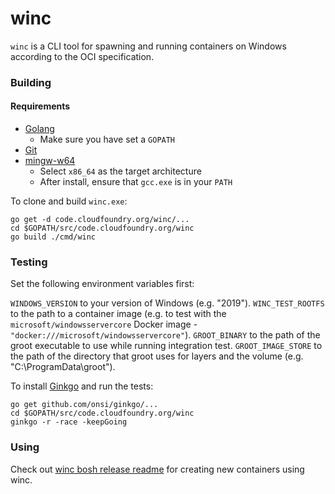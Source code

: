 # winc

`winc` is a CLI tool for spawning and running containers on Windows according to the OCI specification.

### Building

#### Requirements

* [Golang](https://golang.org/dl/)
  * Make sure you have set a `GOPATH`
* [Git](https://git-for-windows.github.io/)
* [mingw-w64](https://sourceforge.net/projects/mingw-w64/)
  * Select `x86_64` as the target architecture
  * After install, ensure that `gcc.exe` is in your `PATH`

To clone and build `winc.exe`:

```
go get -d code.cloudfoundry.org/winc/...
cd $GOPATH/src/code.cloudfoundry.org/winc
go build ./cmd/winc
```

### Testing

Set the following environment variables first:

`WINDOWS_VERSION` to your version of Windows (e.g. "2019").
`WINC_TEST_ROOTFS` to the path to a container image (e.g. to test with the `microsoft/windowsservercore` Docker image - `"docker:///microsoft/windowsservercore"`).
`GROOT_BINARY` to the path of the groot executable to use while running integration test.
`GROOT_IMAGE_STORE` to the path of the directory that groot uses for layers and the volume (e.g. "C:\ProgramData\groot").

To install [Ginkgo](https://onsi.github.io/ginkgo/
) and run the tests:
```
go get github.com/onsi/ginkgo/...
cd $GOPATH/src/code.cloudfoundry.org/winc
ginkgo -r -race -keepGoing
```

### Using

Check out [winc bosh release readme](https://github.com/cloudfoundry-incubator/winc-release/blob/develop/README.md) for creating new containers using winc.

